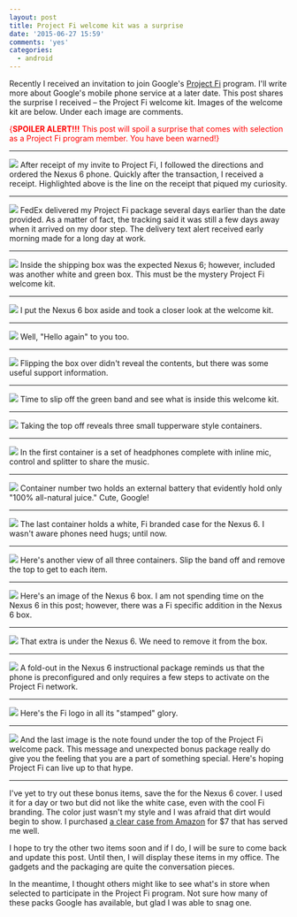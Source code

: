 ```yaml
---
layout: post
title: Project Fi welcome kit was a surprise
date: '2015-06-27 15:59'
comments: 'yes'
categories:
  - android
---
```


Recently I received an invitation to join Google's [Project Fi](http://fi.google.com) program. I'll write more about Google's mobile phone service at a later date. This post shares the surprise I received – the Project Fi welcome kit. Images of the welcome kit are below. Under each image are comments.

<font color="red">{**SPOILER ALERT!!!** This post will spoil a surprise that comes with selection as a Project Fi program member. You have been warned!}</font>

***
![](https://lh4.googleusercontent.com/-s1nQl2X-7-Q/VZCOOksfmII/AAAAAAABlQQ/YMQmUrgUZPo/w1015-h1240-no/screenshot-mail_google_com_2015-06-28_20-02-49.png)
After receipt of my invite to Project Fi, I followed the directions and ordered the Nexus 6 phone. Quickly after the transaction, I received a receipt. Highlighted above is the line on the receipt that piqued my curiosity.
***
![](https://lh5.googleusercontent.com/-GlO6lHWJGRI/VY8Nt4xvZLI/AAAAAAABlL0/CXPsOXjMH4w/w1922-h1442-no/15%2B-%2B1)
FedEx delivered my Project Fi package several days earlier than the date provided. As a matter of fact, the tracking said it was still a few days away when it arrived on my door step. The delivery text alert  received early morning made for a long day at work.
***
![](https://lh5.googleusercontent.com/-aHFjJRyg898/VY8NtwGh_UI/AAAAAAABlLw/aAoT4qsa4Vo/w1773-h1330-no/IMG_8290.JPG)
Inside the shipping box was the expected Nexus 6; however, included was another white and green box. This must be the mystery Project Fi welcome kit.
***
![](https://lh5.googleusercontent.com/-VvFwwXLmlrU/VY8Nt-xjBCI/AAAAAAABlMI/hJ71yFzyNIw/w1773-h1330-no/IMG_8291.JPG)
I put the Nexus 6 box aside and took a closer look at the welcome kit.
***
![](https://lh4.googleusercontent.com/-E_jBKX5n1TA/VY8Nt7JblQI/AAAAAAABlMQ/v2e2yhaTgFA/s1330-no/IMG_8292.JPG)
Well, "Hello again" to you too.
***
![](https://lh5.googleusercontent.com/-Yjp_rGfeN2A/VY8Nt8tqUyI/AAAAAAABlMU/88wLddE-Dto/w1773-h1330-no/IMG_8293.JPG)
Flipping the box over didn't reveal the contents, but there was some useful support information.
***
![](https://lh5.googleusercontent.com/-O9Qn1R0qBNY/VY8Nt2Cl2PI/AAAAAAABlMg/w5GM0p81Pg4/w1773-h1330-no/IMG_8294.JPG)
Time to slip off the green band and see what is inside this welcome kit.
***
![](https://lh5.googleusercontent.com/-k5sEI1S0yxM/VY8Nt4ufsRI/AAAAAAABlOg/ZshDVaoH9hk/w1773-h1330-no/IMG_8296.JPG)
Taking the top off reveals three small tupperware style containers.
***
![](https://lh5.googleusercontent.com/-v4hVYMkJL3A/VY8Nt9jRIII/AAAAAAABlMs/qL3bukjej9M/w1773-h1330-no/IMG_8295.JPG)
In the first container is a set of headphones complete with inline mic, control and splitter to share the music.
***
![](https://lh5.googleusercontent.com/-tVDE757b_iA/VY8Nt-RJDPI/AAAAAAABlMo/4-m31gdiFJM/w1773-h1330-no/IMG_8298.JPG)
Container number two holds an external battery that evidently hold only "100% all-natural juice." Cute, Google!
***
![](https://lh5.googleusercontent.com/-Q_1TSRBseSs/VY8NtzBusAI/AAAAAAABlM0/KpXBQFslQyI/w1773-h1330-no/IMG_8299.JPG)
The last container holds a white, Fi branded case for the Nexus 6. I wasn't aware phones need hugs; until now.
***
![](https://lh5.googleusercontent.com/-5YIzhF50dOU/VY8Nt4Lu8mI/AAAAAAABlME/Vufsjt5dB_E/w1773-h1330-no/IMG_8300.JPG)
Here's another view of all three containers. Slip the band off and remove the top to get to each item.
***
![](https://lh5.googleusercontent.com/-B1m4SM5xRk4/VY8Nt9n-NEI/AAAAAAABlL4/p3fO7YDxi2w/w1773-h1330-no/IMG_8302.JPG)
Here's an image of the Nexus 6 box. I am not spending time on the Nexus 6 in this post; however, there was a Fi specific addition in the Nexus 6 box.
***
![](https://lh5.googleusercontent.com/-zcQSBcki9vk/VY8Nt9zSecI/AAAAAAABlLs/9qHrlX-zwF0/w1773-h1330-no/IMG_8303.JPG)
That extra is under the Nexus 6. We need to remove it from the box.
***
![](https://lh5.googleusercontent.com/-Vrctk4uG6Yg/VY8Nt8XlWuI/AAAAAAABlMw/2m4kXyrKDc8/w998-h1330-no/IMG_8304.JPG)
A fold-out in the Nexus 6 instructional package reminds us that the phone is preconfigured and only requires a few steps to activate on the Project Fi network.
***
![](https://lh4.googleusercontent.com/-Tmq014zmNwA/VY8Nt5lk5CI/AAAAAAABlMc/zXSHgw4v2s4/s1330-no/IMG_8295.JPG)
Here's the Fi logo in all its "stamped" glory.
***
![](https://lh4.googleusercontent.com/-3jA4Kwk6e3w/VY8Nt1axJ2I/AAAAAAABlMY/yM6T7LcINKg/s1330-no/IMG_8301.JPG)
And the last image is the note found under the top of the Project Fi welcome pack. This message and unexpected bonus package really do give you the feeling that you are a part of something special. Here's hoping Project Fi can live up to that hype.
***

I've yet to try out these bonus items, save the for the Nexus 6 cover. I used it for a day or two but did not like the white case, even with the cool Fi branding. The color just wasn't my style and I was afraid that dirt would begin to show. I purchased [a clear case from Amazon](http://www.amazon.com/gp/product/B00OWXD3GE/ref=as_li_tl?ie=UTF8&camp=1789&creative=390957&creativeASIN=B00OWXD3GE&linkCode=as2&tag=bricinmypockb-20&linkId=3UXTXJI3DNDVWUOK) for $7 that has served me well.

I hope to try the other two items soon and if I do, I will be sure to come back and update this post. Until then, I will display these items in my office. The gadgets and the packaging are quite the conversation pieces.

In the meantime, I thought others might like to see what's in store when selected to participate in the Project Fi program. Not sure how many of these packs Google has available, but glad I was able to snag one.
